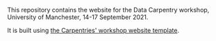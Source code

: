 
This repository contains the website for the Data Carpentry workshop, University of Manchester, 14-17 September 2021.

It is built using [the Carpentries' workshop website template](https://github.com/carpentries/workshop-template).
